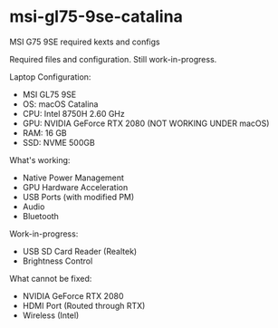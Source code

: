 # msi-gl75-9se-catalina
MSI G75 9SE required kexts and configs

Required files and configuration. Still work-in-progress.

Laptop Configuration:
- MSI GL75 9SE
- OS: macOS Catalina
- CPU: Intel 8750H 2.60 GHz
- GPU: NVIDIA GeForce RTX 2080 (NOT WORKING UNDER macOS)
- RAM: 16 GB
- SSD: NVME 500GB

What's working:
* Native Power Management
* GPU Hardware Acceleration
* USB Ports (with modified PM)
* Audio
* Bluetooth

Work-in-progress:
* USB SD Card Reader (Realtek)
* Brightness Control

What cannot be fixed:
* NVIDIA GeForce RTX 2080
* HDMI Port (Routed through RTX)
* Wireless (Intel)
